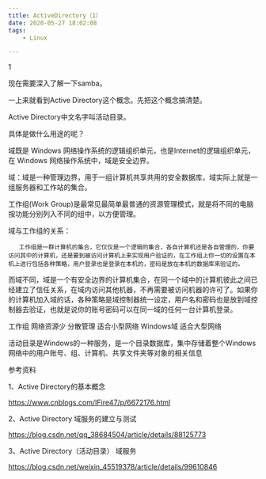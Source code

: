 ```yaml
---
title: ActiveDirectory（1）
date: 2020-05-27 18:02:08
tags:
	- Linux

---
```


1

现在需要深入了解一下samba。

一上来就看到Active Directory这个概念。先把这个概念搞清楚。

Active Directory中文名字叫活动目录。

具体是做什么用途的呢？

域既是 Windows 网络操作系统的逻辑组织单元，也是Internet的逻辑组织单元，在 Windows 网络操作系统中，域是安全边界。

 域：域是一种管理边界，用于一组计算机共享共用的安全数据库，域实际上就是一组服务器和工作站的集合。



工作组(Work Group)是最常见最简单最普通的资源管理模式，就是将不同的电脑按功能分别列入不同的组中，以方便管理。



 域与工作组的关系：

       工作组是一群计算机的集合，它仅仅是一个逻辑的集合，各自计算机还是各自管理的，你要访问其中的计算机，还是要到被访问计算机上来实现用户验证的，在工作组上你一切的设置在本机上进行包括各种策略，用户登录也是登录在本机的，密码是放在本机的数据库来验证的。
而域不同，域是一个有安全边界的计算机集合，在同一个域中的计算机彼此之间已经建立了信任关系，在域内访问其他机器，不再需要被访问机器的许可了。如果你的计算机加入域的话，各种策略是域控制器统一设定，用户名和密码也是放到域控制器去验证，也就是说你的账号密码可以在同一域的任何一台计算机登录。

工作组
网络资源少
分散管理
适合小型网络
Windows域
适合大型网络



活动目录是Windows的一种服务，是一个目录数据库，集中存储着整个Windows网络中的用户账号、组、计算机、共享文件夹等对象的相关信息



参考资料

1、Active Directory的基本概念

https://www.cnblogs.com/IFire47/p/6672176.html

2、Active Directory 域服务的建立与测试

https://blog.csdn.net/qq_38684504/article/details/88125773

3、Active Directory（活动目录） 域服务

https://blog.csdn.net/weixin_45519378/article/details/99610846